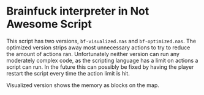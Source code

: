 # Brainfuck interpreter in Not Awesome Script

This script has two versions, `bf-visualized.nas` and `bf-optimized.nas`. The optimized version strips away most unnecessary actions to try to reduce the amount of actions ran. Unfortunately neither version can run any moderately complex code, as the scripting language has a limit on actions a script can run. In the future this can possibly be fixed by having the player restart the script every time the action limit is hit.

Visualized version shows the memory as blocks on the map.
